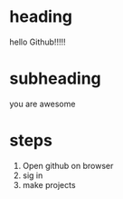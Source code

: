 # heading
hello Github!!!!!

# subheading
you are awesome


# steps

1. Open github on browser
2. sig in 
3. make projects